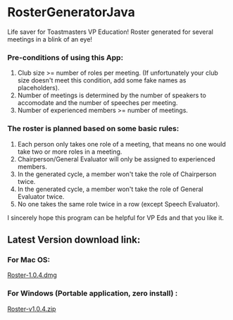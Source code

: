 # RosterGeneratorJava
Life saver for Toastmasters VP Education! Roster generated for several meetings in a blink of an eye!

### Pre-conditions of using this App:

1. Club size >= number of roles per meeting. (If unfortunately your club size doesn't meet this condition, add some fake names as placeholders).
2. Number of meetings is determined by the number of speakers to accomodate and the number of speeches per meeting.
3. Number of experienced members >= number of meetings.

### The roster is planned based on some basic rules:
1. Each person only takes one role of a meeting, that means no one would take two or more roles in a meeting.
2. Chairperson/General Evaluator will only be assigned to experienced members.
3. In the generated cycle, a member won't take the role of Chairperson twice.
4. In the generated cycle, a member won't take the role of General Evaluator twice.
5. No one takes the same role twice in a row (except Speech Evaluator).

I sincerely hope this program can be helpful for VP Eds and that you like it.


## Latest Version download link:
### For Mac OS:

[Roster-1.0.4.dmg](https://drive.google.com/file/d/1vukYMJsyYXfQSVDy5Phm6UXTL5Lg9A6m/view?usp=drive_link)

### For Windows (Portable application, zero install) :

[Roster-v1.0.4.zip](https://drive.google.com/file/d/11EXBVwuwjVz-SoVKwJ8eNkFn2WW8gdGz/view)
